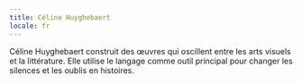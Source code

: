 ```yaml
---
title: Céline Huyghebaert
locale: fr
---
```


Céline Huyghebaert construit des œuvres qui oscillent entre les arts visuels et la littérature. Elle utilise le langage comme outil principal pour changer les silences et les oublis en histoires.

